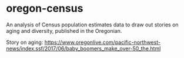 # oregon-census
An analysis of Census population estimates data to draw out stories on aging and diversity, published in the Oregonian. 

Story on aging: https://www.oregonlive.com/pacific-northwest-news/index.ssf/2017/06/baby_boomers_make_over-50_the.html
